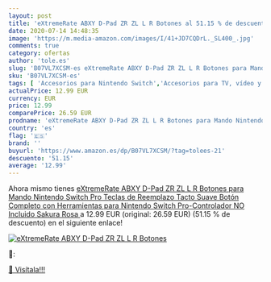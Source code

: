 ```yaml
---
layout: post
title: 'eXtremeRate ABXY D-Pad ZR ZL L R Botones al 51.15 % de descuento'
date: 2020-07-14 14:48:35
image: 'https://m.media-amazon.com/images/I/41+JD7CQDrL._SL400_.jpg'
comments: true
category: ofertas
author: 'tole.es'
slug: 'B07VL7XCSM-es eXtremeRate ABXY D-Pad ZR ZL L R Botones para Mando...'
sku: 'B07VL7XCSM-es'
tags: [ 'Accesorios para Nintendo Switch','Accesorios para TV, vídeo y home cinema','Almacenamiento de datos','Almacenamiento de datos externo','Conversores de vídeo','Electrónica','Hardware y juegos para Nintendo Switch','Informática','Memoria para Nintendo Switch','TV, vídeo y home cinema','Tarjetas de memoria','Tarjetas microSD','Videojuegos','nintendo', ]
actualPrice: 12.99 EUR
currency: EUR
price: 12.99
comparePrice: 26.59 EUR
prodname: 'eXtremeRate ABXY D-Pad ZR ZL L R Botones para Mando Nintendo Switch Pro Teclas de Reemplazo Tacto Suave Botón Completo con Herramientas para Nintendo Switch Pro-Controlador NO Incluido Sakura Rosa '
country: 'es'
flag: '🇪🇸'
brand: ''
buyurl: 'https://www.amazon.es/dp/B07VL7XCSM/?tag=tolees-21'
descuento: '51.15'
average: '12.99'
---
```


Ahora mismo tienes [eXtremeRate ABXY D-Pad ZR ZL L R Botones para Mando Nintendo Switch Pro Teclas de Reemplazo Tacto Suave Botón Completo con Herramientas para Nintendo Switch Pro-Controlador NO Incluido Sakura Rosa ](https://www.amazon.es/dp/B07VL7XCSM/?tag=tolees-21) a 12.99 EUR (original: 26.59 EUR) (51.15 %  de descuento) en el siguiente enlace!

[![eXtremeRate ABXY D-Pad ZR ZL L R Botones](https://m.media-amazon.com/images/I/41+JD7CQDrL._SL400_.jpg)](https://www.amazon.es/dp/B07VL7XCSM/?tag=tolees-21)

🔎:


[🛒 Visítala!!!](https://www.amazon.es/dp/B07VL7XCSM/?tag=tolees-21)
